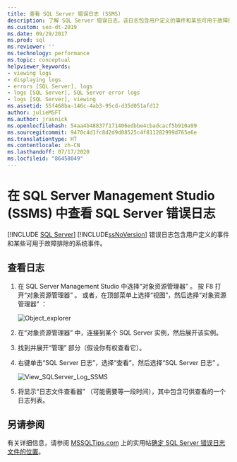 ```yaml
---
title: 查看 SQL Server 错误日志 (SSMS)
description: 了解 SQL Server 错误日志，该日志包含用户定义的事件和某些可用于故障排除的系统事件。
ms.custom: seo-dt-2019
ms.date: 09/29/2017
ms.prod: sql
ms.reviewer: ''
ms.technology: performance
ms.topic: conceptual
helpviewer_keywords:
- viewing logs
- displaying logs
- errors [SQL Server], logs
- logs [SQL Server], SQL Server error logs
- logs [SQL Server], viewing
ms.assetid: 55f468ba-146c-4ab3-95cd-d35d051afd12
author: julieMSFT
ms.author: jrasnick
ms.openlocfilehash: 54aa4b48837f171406edbbe4cbadcacf5b910a99
ms.sourcegitcommit: 9470c4d1fc8d2d9d08525c4f811282999d765e6e
ms.translationtype: HT
ms.contentlocale: zh-CN
ms.lasthandoff: 07/17/2020
ms.locfileid: "86458049"
---
```

# <a name="view-the-sql-server-error-log-in-sql-server-management-studio-ssms"></a>在 SQL Server Management Studio (SSMS) 中查看 SQL Server 错误日志

 [!INCLUDE [SQL Server](../../includes/applies-to-version/sqlserver.md)]
[!INCLUDE[ssNoVersion](../../includes/ssnoversion-md.md)] 错误日志包含用户定义的事件和某些可用于故障排除的系统事件。 

## <a name="view-the-logs"></a>查看日志

1. 在 SQL Server Management Studio 中选择“对象资源管理器”  。 按 F8 打开“对象资源管理器”  。 或者，在顶部菜单上选择“视图”，然后选择“对象资源管理器”   ：
    
    ![Object_explorer](../../relational-databases/performance/media/object-explorer.png) 

2. 在“对象资源管理器”  中，连接到某个 SQL Server 实例，然后展开该实例。
  
3. 找到并展开“管理”  部分（假设你有权查看它）。

4. 右键单击“SQL Server 日志”，选择“查看”，然后选择“SQL Server 日志”    。

    ![View_SQLServer_Log_SSMS](../../relational-databases/performance/media/view-sqlserver-log-ssms.png) 
 
5. 将显示“日志文件查看器”  （可能需要等一段时间），其中包含可供查看的一个日志列表。

  ## <a name="see-also"></a>另请参阅
  有关详细信息，请参阅 [MSSQLTips.com](https://www.mssqltips.com/) 上的实用帖[确定 SQL Server 错误日志文件的位置](https://www.mssqltips.com/sqlservertip/2506/identify-location-of-the-sql-server-error-log-file/)。

